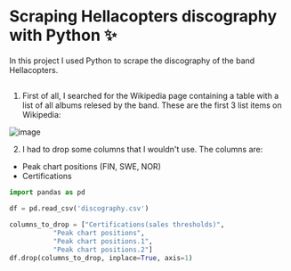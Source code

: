 # Scraping Hellacopters discography with Python ✨
In this project I used Python to scrape the discography of the band Hellacopters.

##
1) First of all, I searched for the Wikipedia page containing a table with a list of all albums relesed by the band.
These are the first 3 list items on Wikipedia:

![image](https://user-images.githubusercontent.com/97712990/229363434-aed20bb1-a640-466c-8a2e-69bbef0c8454.png)

2) I had to drop some columns that I wouldn't use. The columns are:
  - Peak chart positions (FIN, SWE, NOR)
  - Certifications

```python
import pandas as pd

df = pd.read_csv('discography.csv')

columns_to_drop = ["Certifications(sales thresholds)", 
           "Peak chart positions", 
           "Peak chart positions.1", 
           "Peak chart positions.2"]
df.drop(columns_to_drop, inplace=True, axis=1)
```
